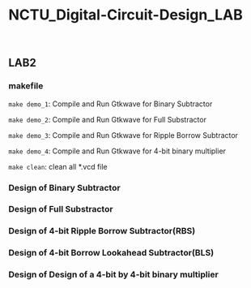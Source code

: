 # NCTU_Digital-Circuit-Design_LAB

&nbsp;

## LAB2

### makefile

```make demo_1```: Compile and Run Gtkwave for Binary Subtractor

```make demo_2```: Compile and Run Gtkwave for Full Substractor

```make demo_3```: Compile and Run Gtkwave for Ripple Borrow Subtractor

```make demo_4```: Compile and Run Gtkwave for 4-bit binary multiplier

```make clean```: clean all *.vcd file

### Design of Binary Subtractor

### Design of Full Substractor

### Design of 4-bit Ripple Borrow Subtractor(RBS)

### Design of 4-bit Borrow Lookahead Subtractor(BLS)

### Design of Design of a 4-bit by 4-bit binary multiplier
